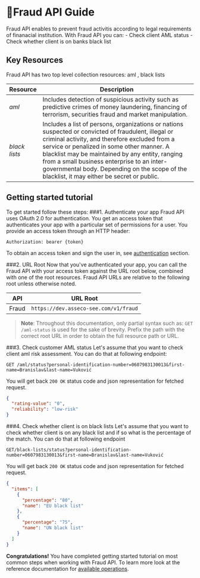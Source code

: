 <span class="icon"></span>Fraud API Guide
=========================
Fraud API enables to prevent fraud activitis according to legal requirements of finanacial institution. With Fraud API you can:
        - Check client AML status
        - Check whether client is on banks black list
   
Key Resources
-------------
Fraud API has two top level collection resources: aml , black lists

Resource | Description
----------- |-----------
*aml*  | Includes detection of suspicious activity such as predictive crimes of money laundering, financing of terrorism, securities fraud and market manipulation.
*black lists*    | Includes a list of persons, organizations or nations suspected or convicted of fraudulent, illegal or criminal activity, and therefore excluded from a service or penalized in some other manner. A blacklist may be maintained by any entity, ranging from a small business enterprise to an inter-governmental body. Depending on the scope of the blacklist, it may either be secret or public.

Getting started tutorial
---------------
To get started follow these steps:
###1. Authenticate your app
Fraud API uses OAuth 2.0 for authentication. You get an access token that authenticates your app with a particular set of permissions for a user. You provide an access token through an HTTP header:
```
Authorization: bearer {token}
```
To obtain an access token and sign the user in, see [authentication]() section.

###2. URL Root
Now that you've authenticated your app, you can call the Fraud API with your access token against the URL root below, combined with one of the root resources. Fraud API URLs are relative to the following root unless otherwise noted.

API | URL Root
--------|---------
Fraud  | `https://dev.asseco-see.com/v1/fraud`

> **Note**: Throughout this documentation, only partial syntax such as: 
`GET /aml-status` is used for the sake of brevity. 
Prefix the path with the correct root URL in order to obtain the full resource path or URL.

###3. Check customer AML status
Let's assume that you want to check client aml risk assessment. You can do that at following endpoint:
```
GET /aml/status?personal-identification-number=0607983130013&first-name=Branislav&last-name=Vuković
```
You will get back `200 OK` status code and json representation for fetched request. 

```json
{
  "rating-value": "0",
  "reliability": "low-risk"
}
```
###4. Check whether client is on black lists
Let's assume that you want to check whether client is on any black list and if so what is the percentage of the match. You can do that at following endpoint
```
GET/black-lists/status?personal-identification-number=0607983130013&first-name=Branislav&last-name=Vuković
```
You will get back `200 OK` status code and json representation for fetched request. 
```json
{
  "items": [
    {
      "percentage": "80",
      "name": "EU black list"
    },
    {
      "percentage": "75",
      "name": "UN black list"
    }
  ]
}
```

**Congratulations!** You have completed getting started tutorial on most common steps when working with Fraud API. To learn more look at the reference documentation for [available operations](swagger-ui).